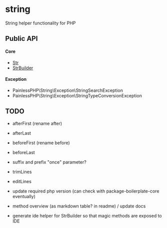 # string

String helper functionality for PHP

## Public API

#### Core

* [Str](doc/Str.md)
* [StrBuilder](doc/StrBuilder.md)

#### Exception

* PainlessPHP\String\Exception\StringSearchException
* PainlessPHP\String\Exception\StringTypeConversionException

## TODO

* afterFirst (rename after)
* afterLast
* beforeFirst (rename before)
* beforeLast
* suffix and prefix "once" parameter?
* trimLines
* editLines

* update required php version (can check with package-boilerplate-core eventually)
* method overview (as markdown table? in readme) / update docs
* generate ide helper for StrBuilder so that magic methods are exposed to IDE

